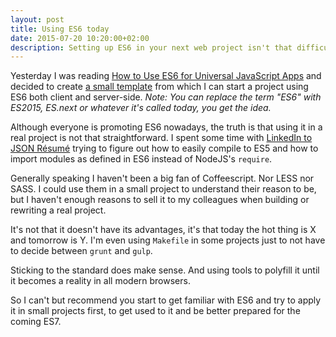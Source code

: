 ```yaml
---
layout: post
title: Using ES6 today
date: 2015-07-20 10:20:00+02:00
description: Setting up ES6 in your next web project isn't that difficult... if you know how.
---
```


Yesterday I was reading [How to Use ES6 for
Universal JavaScript Apps](https://medium.com/javascript-scene/how-to-use-es6-for-isomorphic-javascript-apps-2a9c3abe5ea2) and decided to create [a small template](https://github.com/JMPerez/es6-template) from which I can start a project using ES6 both client and server-side. _Note: You can replace the term "ES6" with ES2015, ES.next or whatever it's called today, you get the idea._

Although everyone is promoting ES6 nowadays, the truth is that using it in a real project is not that straightforward. I spent some time with [LinkedIn to JSON Résumé](https://github.com/JMPerez/linkedin-to-json-resume) trying to figure out how to easily compile to ES5 and how to import modules as defined in ES6 instead of NodeJS's `require`.

Generally speaking I haven't been a big fan of Coffeescript. Nor LESS nor SASS. I could use them in a small project to understand their reason to be, but I haven't enough reasons to sell it to my colleagues when building or rewriting a real project.

It's not that it doesn't have its advantages, it's that today the hot thing is X and tomorrow is Y. I'm even using `Makefile` in some projects just to not have to decide between `grunt` and `gulp`.

Sticking to the standard does make sense. And using tools to polyfill it until it becomes a reality in all modern browsers.

So I can't but recommend you start to get familiar with ES6 and try to apply it in small projects first, to get used to it and be better prepared for the coming ES7.
